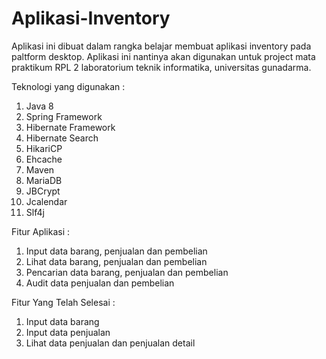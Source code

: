 # Aplikasi-Inventory

Aplikasi ini dibuat dalam rangka belajar membuat aplikasi inventory pada paltform desktop. Aplikasi ini nantinya akan digunakan untuk project mata praktikum RPL 2 laboratorium teknik informatika, universitas gunadarma.

Teknologi yang digunakan : 

1. Java 8
2. Spring Framework
3. Hibernate Framework
4. Hibernate Search
5. HikariCP
6. Ehcache
7. Maven
8. MariaDB
9. JBCrypt
10. Jcalendar
11. Slf4j

Fitur Aplikasi :

1. Input data barang, penjualan dan pembelian
2. Lihat data barang, penjualan dan pembelian
3. Pencarian data barang, penjualan dan pembelian
4. Audit data penjualan dan pembelian

Fitur Yang Telah Selesai :

1. Input data barang
2. Input data penjualan
3. Lihat data penjualan dan penjualan detail

